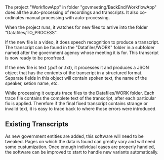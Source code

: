 
The  project "WorkflowApp" in folder "govmeeting/BackEnd/WorkflowApp" does all the auto-processing of recordings and transcripts.
It also co-ordinates manual processing with auto-processing.

When the project runs, it watches for new files to arrive into the folder "Datafiles/TO_PROCESS".

If the new file is a video,
it does speech recognition to produce a transcript. The transcript can be found in the "Datafiles/WORK" folder in a subfolder named after
the government agency whose meeting it is for. This transcript is
now ready to be proofread.

If the new file is text (.pdf or .txt), it processes it and
produces a JSON object that has the contents of the transcript in a structured format.
Separate fields in this object will contain spoken text, the name of the speaker, setion name, etc.

While processing it outputs trace files to the Datafiles/WORK folder. Each trace file contains the complete text of the transcript, after each particular fix is applied.
Therefore if the final fixed transcript contains strange or invalid text, it is easy to trace
back to where those errors were introduced.

## Existing Transcripts

As new government entities are added, this software will need to be tweaked. Pages on which the data is found can greatly vary and will need some custumization. Once enough individual cases are properly handled, the software can be improved to start to handle new variants automatically.
